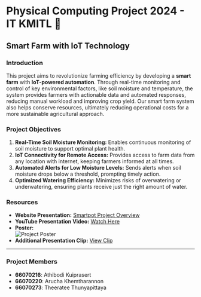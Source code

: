 # Physical Computing Project 2024 - IT KMITL 🌱

## Smart Farm with IoT Technology

### Introduction
This project aims to revolutionize farming efficiency by developing a **smart farm** with **IoT-powered automation**. Through real-time monitoring and control of key environmental factors, like soil moisture and temperature, the system provides farmers with actionable data and automated responses, reducing manual workload and improving crop yield. Our smart farm system also helps conserve resources, ultimately reducing operational costs for a more sustainable agricultural approach.

### Project Objectives
1. **Real-Time Soil Moisture Monitoring:** Enables continuous monitoring of soil moisture to support optimal plant health.
2. **IoT Connectivity for Remote Access:** Provides access to farm data from any location with internet, keeping farmers informed at all times.
3. **Automated Alerts for Low Moisture Levels:** Sends alerts when soil moisture drops below a threshold, prompting timely action.
4. **Optimized Watering Efficiency:** Minimizes risks of overwatering or underwatering, ensuring plants receive just the right amount of water.

### Resources
- **Website Presentation:** [Smartpot Project Overview](https://13d4c.github.io/Physical-Com-Project/)
- **YouTube Presentation Video:** [Watch Here](https://youtu.be/5cPVaHq3f_Q?si=8h36v-jrsYC8BtkK)
- **Poster:**  
  ![Project Poster](https://github.com/user-attachments/assets/1a5be13c-35c3-4712-a77b-46c04bf8d186)
- **Additional Presentation Clip:** [View Clip](https://youtu.be/XyI_eSjLw_w)

---

### Project Members
- **66070216**: Athibodi Kuiprasert
- **66070220**: Arucha Khemtharannon
- **66070273**: Theeratee Thunyapittaya
